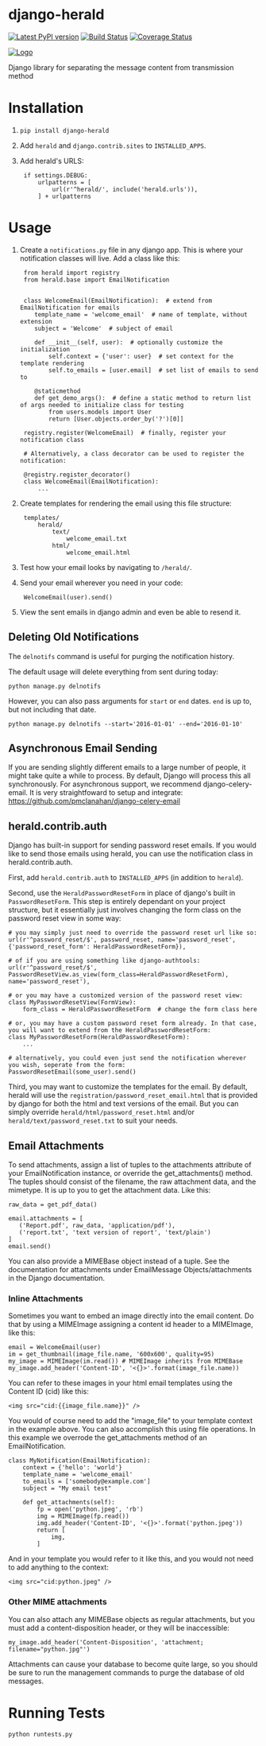 # django-herald

[![Latest PyPI version](https://badge.fury.io/py/django-herald.svg)](https://pypi.python.org/pypi/django-herald)
[![Build Status](https://travis-ci.org/worthwhile/django-herald.svg?branch=master)](https://travis-ci.org/worthwhile/django-herald)
[![Coverage Status](https://coveralls.io/repos/github/worthwhile/django-herald/badge.svg?branch=master)](https://coveralls.io/github/worthwhile/django-herald?branch=master)

[![Logo](https://github.com/worthwhile/django-herald/blob/master/logo.png)](https://github.com/worthwhile/django-herald)

Django library for separating the message content from transmission method

# Installation

1. `pip install django-herald`
2. Add `herald` and `django.contrib.sites` to `INSTALLED_APPS`.
3. Add herald's URLS:

        if settings.DEBUG:
            urlpatterns = [
                url(r'^herald/', include('herald.urls')),
            ] + urlpatterns

# Usage

1. Create a `notifications.py` file in any django app. This is where your notification classes will live. Add a class like this:

        from herald import registry
        from herald.base import EmailNotification


        class WelcomeEmail(EmailNotification):  # extend from EmailNotification for emails
           template_name = 'welcome_email'  # name of template, without extension
           subject = 'Welcome'  # subject of email

           def __init__(self, user):  # optionally customize the initialization
               self.context = {'user': user}  # set context for the template rendering
               self.to_emails = [user.email]  # set list of emails to send to

           @staticmethod
           def get_demo_args():  # define a static method to return list of args needed to initialize class for testing
               from users.models import User
               return [User.objects.order_by('?')[0]]

        registry.register(WelcomeEmail)  # finally, register your notification class
        
        # Alternatively, a class decorator can be used to register the notification:
        
        @registry.register_decorator()
        class WelcomeEmail(EmailNotification):
            ...
        

2. Create templates for rendering the email using this file structure:

        templates/
            herald/
                text/
                    welcome_email.txt
                html/
                    welcome_email.html

3. Test how your email looks by navigating to `/herald/`.

4. Send your email wherever you need in your code:

        WelcomeEmail(user).send()

5. View the sent emails in django admin and even be able to resend it.


## Deleting Old Notifications

The `delnotifs` command is useful for purging the notification history.

The default usage will delete everything from sent during today:

    python manage.py delnotifs

However, you can also pass arguments for `start` or `end` dates. `end` is up to, but not including that date.

    python manage.py delnotifs --start='2016-01-01' --end='2016-01-10'


## Asynchronous Email Sending

If you are sending slightly different emails to a large number of people, it might take quite a while to process. By default, Django will process this all synchronously. For asynchronous support, we recommend django-celery-email. It is very straightfoward to setup and integrate: https://github.com/pmclanahan/django-celery-email


## herald.contrib.auth

Django has built-in support for sending password reset emails. If you would like to send those emails using herald, you can use the notification class in herald.contrib.auth.

First, add `herald.contrib.auth` to `INSTALLED_APPS` (in addition to `herald`).

Second, use the `HeraldPasswordResetForm` in place of django's built in `PasswordResetForm`. This step is entirely dependant on your project structure, but it essentially just involves changing the form class on the password reset view in some way:

    # you may simply just need to override the password reset url like so:
    url(r'^password_reset/$', password_reset, name='password_reset', {'password_reset_form': HeraldPasswordResetForm}),
    
    # of if you are using something like django-authtools:
    url(r'^password_reset/$', PasswordResetView.as_view(form_class=HeraldPasswordResetForm), name='password_reset'),
    
    # or you may have a customized version of the password reset view:
    class MyPasswordResetView(FormView):
        form_class = HeraldPasswordResetForm  # change the form class here
        
    # or, you may have a custom password reset form already. In that case, you will want to extend from the HeraldPasswordResetForm:
    class MyPasswordResetForm(HeraldPasswordResetForm):
        ...
        
    # alternatively, you could even just send the notification wherever you wish, seperate from the form:
    PasswordResetEmail(some_user).send()

Third, you may want to customize the templates for the email. By default, herald will use the `registration/password_reset_email.html` that is provided by django for both the html and text versions of the email. But you can simply override `herald/html/password_reset.html` and/or `herald/text/password_reset.txt` to suit your needs.


## Email Attachments

To send attachments, assign a list of tuples to the attachments attribute of your EmailNotification instance, or override the get_attachments() method. The tuples should consist of the filename, the raw attachment data, and the mimetype.  It is up to you to get the attachment data.  Like this:

    raw_data = get_pdf_data()

    email.attachments = [
       ('Report.pdf', raw_data, 'application/pdf'),
       ('report.txt', 'text version of report', 'text/plain')
    ]
    email.send()

You can also provide a MIMEBase object instead of a tuple.  See the documentation for attachments under EmailMessage Objects/attachments in the Django documentation.

### Inline Attachments

Sometimes you want to embed an image directly into the email content.  Do that by using a MIMEImage assigning a content id header to a MIMEImage, like this:

    email = WelcomeEmail(user)
    im = get_thumbnail(image_file.name, '600x600', quality=95)
    my_image = MIMEImage(im.read()) # MIMEImage inherits from MIMEBase
    my_image.add_header('Content-ID', '<{}>'.format(image_file.name))

You can refer to these images in your html email templates using the Content ID (cid) like this:

    <img src="cid:{{image_file.name}}" />
    
You would of course need to add the "image_file" to your template context in the example above.  You can also accomplish this using file operations.  In this example we overrode the get_attachments method of an EmailNotification.

    class MyNotification(EmailNotification):
        context = {'hello': 'world'}
        template_name = 'welcome_email'
        to_emails = ['somebody@example.com']
        subject = "My email test"
            
        def get_attachments(self):
            fp = open('python.jpeg', 'rb')
            img = MIMEImage(fp.read())
            img.add_header('Content-ID', '<{}>'.format('python.jpeg'))
            return [
                img,
            ]

And in your template you would refer to it like this, and you would not need to add anything to the context:

    <img src="cid:python.jpeg" />

### Other MIME attachments

You can also attach any MIMEBase objects as regular attachments, but you must add a content-disposition header, or they will be inaccessible:  

    my_image.add_header('Content-Disposition', 'attachment; filename="python.jpg"')

Attachments can cause your database to become quite large, so you should be sure to run the management commands to purge the database of old messages.

# Running Tests

    python runtests.py
